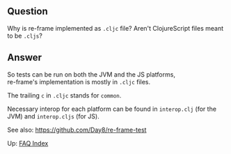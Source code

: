 ## Question

Why is re-frame implemented as `.cljc` file?   Aren't ClojureScript 
files meant to be `.cljs`?

## Answer 

So tests can be run on both the JVM and the JS platforms,  
re-frame's implementation is mostly in `.cljc` files. 
 
The trailing `c` in `.cljc` stands for `common`.  

Necessary interop for each platform can be found in 
`interop.clj`  (for the JVM)  and `interop.cljs` (for JS).

See also: https://github.com/Day8/re-frame-test


Up:  [FAQ Index](README.md)&nbsp;&nbsp;&nbsp;&nbsp;&nbsp;&nbsp;
